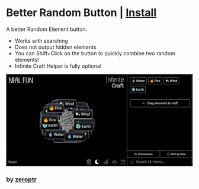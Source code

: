 # Better Random Button | [Install](https://raw.githubusercontent.com/InfiniteCraftCommunity/userscripts/master/userscripts/BetterRandomButton/index.user.js)

A better Random Element button.

- Works with searching
- Does not output hidden elements
- You can Shift+Click on the button to quickly combine two random elements!
- Infinite Craft Helper is fully optional

![Thumbnail](thumbnail.png)

### by [zeroptr](https://github.com/zptr1)
